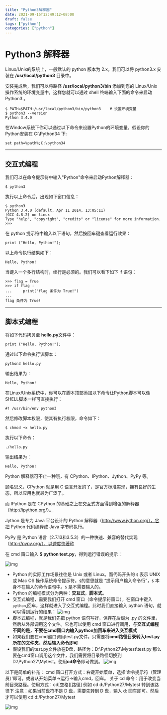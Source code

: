 ```yaml
---
title: "Python3解释器"
date: 2021-09-15T12:49:12+08:00
draft: false
tags: ["python"]
categories: ["python"]
---
```


# Python3 解释器

Linux/Unix的系统上，一般默认的 python 版本为 2.x，我们可以将 python3.x 安装在 **/usr/local/python3** 目录中。

安装完成后，我们可以将路径 **/usr/local/python3/bin** 添加到您的 Linux/Unix 操作系统的环境变量中，这样您就可以通过 shell 终端输入下面的命令来启动 Python3 。

```
$ PATH=$PATH:/usr/local/python3/bin/python3    # 设置环境变量
$ python3 --version
Python 3.4.0
```

在Window系统下你可以通过以下命令来设置Python的环境变量，假设你的Python安装在 C:\Python34 下:

```
set path=%path%;C:\python34
```

------

## 交互式编程

我们可以在命令提示符中输入"Python"命令来启动Python解释器：

```
$ python3
```

执行以上命令后，出现如下窗口信息：

```
$ python3
Python 3.4.0 (default, Apr 11 2014, 13:05:11) 
[GCC 4.8.2] on linux
Type "help", "copyright", "credits" or "license" for more information.
>>> 
```

在 python 提示符中输入以下语句，然后按回车键查看运行效果：

```
print ("Hello, Python!");
```

以上命令执行结果如下：

```
Hello, Python!
```

当键入一个多行结构时，续行是必须的。我们可以看下如下 if 语句：

```
>>> flag = True
>>> if flag :
...     print("flag 条件为 True!")
... 
flag 条件为 True!
```

------

## 脚本式编程

将如下代码拷贝至 **hello.py**文件中：

```
print ("Hello, Python!");
```

通过以下命令执行该脚本：

```
python3 hello.py
```

输出结果为：

```
Hello, Python!
```

在Linux/Unix系统中，你可以在脚本顶部添加以下命令让Python脚本可以像SHELL脚本一样可直接执行：

```
#! /usr/bin/env python3
```

然后修改脚本权限，使其有执行权限，命令如下：

```
$ chmod +x hello.py
```

执行以下命令：

```
./hello.py
```

输出结果为：

```
Hello, Python!
```

Python 解释器可不止一种哦，有 CPython、IPython、Jython、PyPy 等。

顾名思义，CPython 就是用 C 语言开发的了，是官方标准实现，拥有良好的生态，所以应用也就最为广泛了。

而 IPython 是在 CPython 的基础之上在交互式方面得到增强的解释器（http://ipython.org/）。

Jython 是专为 Java 平台设计的 Python 解释器（http://www.jython.org/），它把 Python 代码编译成 Java 字节码执行。

PyPy 是 Python 语言（2.7.13和3.5.3）的一种快速、兼容的替代实现（http://pypy.org/），以速度快著称

在 cmd 窗口输入 **$ python test.py**，得到运行错误的提示：

![img](https://luckly007.oss-cn-beijing.aliyuncs.com/image/8683310-bb7e51c85c2ad748.webp)

- Python 的实际工作场景往往是 Unix 或者 Linux。而代码开头的 `$` 表示 UNIX 或 Mac OS 操作系统命令提示符。`$`的意思就是 “提示用户输入命令行”，`$` 本身不在输入的命令语句中。`$` 是不需要输入的。
- Python 的编程模式分为两种：**交互式**，**脚本式**。
- 交互式编程，需要我们打开 cmd 窗口（命令提示符窗口），在窗口中键入`python`,回车，这样就进入了交互式编程。此时我们直接输入 python 语句，就可以得到运行的结果： ![img](https://luckly007.oss-cn-beijing.aliyuncs.com/image/8683310-9291d88f53fd5b44.webp)
- 脚本式编程，就是我们先把 python 语句写好，保存在后缀为 .py 的文件里，然后从外部调用这个文件。它也可以使用 cmd 窗口进行调用，**与交互式编程不同的是，不要在cmd窗口内输入python加回车来进入交互模式**
- 如果我们要在cmd窗口调用test.py文件，只需要将**cmd路径目录转入test.py所在的文件夹，然后输入命令即可**
- 假设我们的test.py文件放在D盘，路径为：D:\Python27\Mytest\test.py 那么要在cmd窗口调用这个文件，我们需要将目录路径切换到D:\Python27\Mytest。使用**cd命令**即可做到。
  ![img](https://luckly007.oss-cn-beijing.aliyuncs.com/image/8683310-d74ba3bfcab55d17.webp)

以下是简单的补充：
cmd 窗口打开方式：右键开始菜单，选择‘命令提示符（管理员）’即可。或者从开始菜单->运行->输入cmd，回车。
关于 cd 命令：用于改变当前目录路径。使用方式：cd[空格][路径]
例如 cd d:/Python27/Mytest 转到该路径下
注意：如果当前盘符不是 D 盘，需要先转到 D 盘，输入 d: 回车即可。然后才可以使用 cd d:/Python27/Mytest

![img](https://luckly007.oss-cn-beijing.aliyuncs.com/image/8683310-d9297c7283d814e2.webp)
